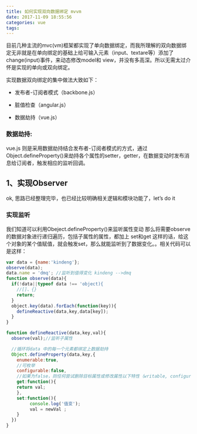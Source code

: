 ```yaml
---
title: 如何实现双向数据绑定 mvvm
date: 2017-11-09 18:55:56
categories: vue
tags:
---
```

目前几种主流的mvc(vm)框架都实现了单向数据绑定，而我所理解的双向数据绑定无非就是在单向绑定的基础上给可输入元素（input、textare等）添加了change(input)事件，来动态修改model和 view，并没有多高深。所以无需太过介怀是实现的单向或双向绑定。
<!--more-->

实现数据双向绑定的集中做法大致如下：

- 发布者-订阅者模式（backbone.js）

- 脏值检查（angular.js）

- 数据劫持（vue.js）

### 数据劫持:

vue.js 则是采用数据劫持结合发布者-订阅者模式的方式，通过Object.defineProperty()来劫持各个属性的setter，getter，在数据变动时发布消息给订阅者，触发相应的监听回调。

## 1、实现Observer
ok, 思路已经整理完毕，也已经比较明确相关逻辑和模块功能了，let’s do it
### 实现监听
我们知道可以利用Obeject.defineProperty()来监听属性变动
那么将需要observe的数据对象进行递归遍历，包括子属性的属性，都加上 set和get
这样的话，给这个对象的某个值赋值，就会触发set，那么就能监听到了数据变化。。相关代码可以是这样：
```javascript
var data = {name:'kindeng'};
observe(data);
data.name = 'dmq'; //监听到值得变化 kindeng -->dmq
function observe(data){
  if(!data||typeof data !== 'object){  
    //[]、{}
    return;
  }
  object.key(data).forEach(function(key)){
    defineReactive(data,key,data[key]);
  }
}

function defineReactive(data,key,val){
  observe(val);//监听子属性

  //循环将data 中的每一个元素都绑定上数据劫持
  Object.defineProperty(data,key,{
    enumerable:true,
    //可枚举
    configurable:false,
    //如果为false，则任何尝试删除目标属性或修改属性以下特性（writable, configurable, enumerable）的行为将被无效化
    get:function(){
    return val;
    },
    set:function(){
         console.log('值变');
         val = newVal ;
    }
  })
}
```

